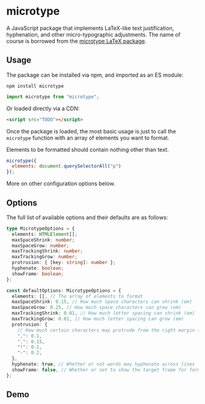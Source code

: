 # microtype

A JavaScript package that implements LaTeX-like text justification, hyphenation, and other micro-typographic adjustments. The name of course is borrowed from the [microtype LaTeX package](https://eu.mirrors.cicku.me/ctan/macros/latex/contrib/microtype/microtype.pdf).

## Usage

The package can be installed via npm, and imported as an ES module:

```
npm install microtype
```

```js
import microtype from "microtype";
```

Or loaded directly via a CDN:

```html
<script src="TODO"></script>
```

Once the package is loaded, the most basic usage is just to call the `microtype` function with an array of elements you want to format.

Elements to be formatted should contain nothing other than text.

```js
microtype({
  elements: document.querySelectorAll("p")
});
```

More on other configuration options below.

## Options

The full list of available options and their defaults are as follows:

```ts
type MicrotypeOptions = {
  elements: HTMLElement[];
  maxSpaceShrink: number;
  maxSpaceGrow: number;
  maxTrackingShrink: number;
  maxTrackingGrow: number;
  protrusion: { [key: string]: number };
  hyphenate: boolean;
  showFrame: boolean;
};

const defaultOptions: MicrotypeOptions = {
  elements: [], // The array of elements to format
  maxSpaceShrink: 0.15, // How much space characters can shrink (em)
  maxSpaceGrow: 0.25, // How much space characters can grow (em)
  maxTrackingShrink: 0.01, // How much letter spacing can shrink (em)
  maxTrackingGrow: 0.01, // How much letter spacing can grow (em)
  protrusion: {
    // How much certain characters may protrude from the right margin (em)
    ",": 0.1,
    ".": 0.15,
    "!": 0.1,
    "-": 0.2,
  },
  hyphenate: true, // Whether or not words may hyphenate across lines
  showFrame: false, // Whether or not to show the target frame for formatted elements (for debugging)
};
```

## Demo
